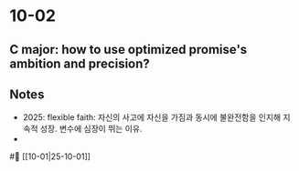 # 10-02

## C major: how to use optimized promise's ambition and precision?

## Notes
- 2025: flexible faith: 자신의 사고에 자신을 가짐과 동시에 불완전함을 인지해 지속적 성장. 변수에 심장이 뛰는 이유.
- 
#🐙
[[10-01|25-10-01]]
